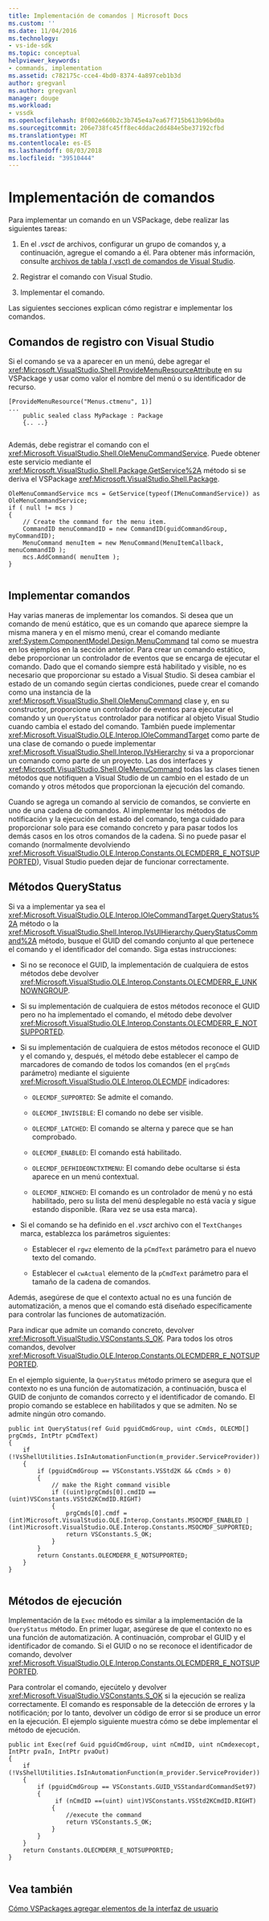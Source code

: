 ```yaml
---
title: Implementación de comandos | Microsoft Docs
ms.custom: ''
ms.date: 11/04/2016
ms.technology:
- vs-ide-sdk
ms.topic: conceptual
helpviewer_keywords:
- commands, implementation
ms.assetid: c782175c-cce4-4bd0-8374-4a897ceb1b3d
author: gregvanl
ms.author: gregvanl
manager: douge
ms.workload:
- vssdk
ms.openlocfilehash: 8f002e660b2c3b745e4a7ea67f715b613b96bd0a
ms.sourcegitcommit: 206e738fc45ff8ec4ddac2dd484e5be37192cfbd
ms.translationtype: MT
ms.contentlocale: es-ES
ms.lasthandoff: 08/03/2018
ms.locfileid: "39510444"
---
```

# <a name="command-implementation"></a>Implementación de comandos
Para implementar un comando en un VSPackage, debe realizar las siguientes tareas:  
  
1.  En el *.vsct* de archivos, configurar un grupo de comandos y, a continuación, agregue el comando a él. Para obtener más información, consulte [archivos de tabla (.vsct) de comandos de Visual Studio](../../extensibility/internals/visual-studio-command-table-dot-vsct-files.md).
  
2.  Registrar el comando con Visual Studio.  
  
3.  Implementar el comando.  
    
Las siguientes secciones explican cómo registrar e implementar los comandos.  
  
## <a name="register-commands-with-visual-studio"></a>Comandos de registro con Visual Studio  
 Si el comando se va a aparecer en un menú, debe agregar el <xref:Microsoft.VisualStudio.Shell.ProvideMenuResourceAttribute> en su VSPackage y usar como valor el nombre del menú o su identificador de recurso.  
  
```  
[ProvideMenuResource("Menus.ctmenu", 1)]  
...  
    public sealed class MyPackage : Package  
    {.. ..}  
  
```  
  
 Además, debe registrar el comando con el <xref:Microsoft.VisualStudio.Shell.OleMenuCommandService>. Puede obtener este servicio mediante el <xref:Microsoft.VisualStudio.Shell.Package.GetService%2A> método si se deriva el VSPackage <xref:Microsoft.VisualStudio.Shell.Package>.  
  
```  
OleMenuCommandService mcs = GetService(typeof(IMenuCommandService)) as OleMenuCommandService;  
if ( null != mcs )  
{  
    // Create the command for the menu item.  
    CommandID menuCommandID = new CommandID(guidCommandGroup, myCommandID);  
    MenuCommand menuItem = new MenuCommand(MenuItemCallback, menuCommandID );  
    mcs.AddCommand( menuItem );  
}  
  
```  
  
## <a name="implement-commands"></a>Implementar comandos  
 Hay varias maneras de implementar los comandos. Si desea que un comando de menú estático, que es un comando que aparece siempre la misma manera y en el mismo menú, crear el comando mediante <xref:System.ComponentModel.Design.MenuCommand> tal como se muestra en los ejemplos en la sección anterior. Para crear un comando estático, debe proporcionar un controlador de eventos que se encarga de ejecutar el comando. Dado que el comando siempre está habilitado y visible, no es necesario que proporcionar su estado a Visual Studio. Si desea cambiar el estado de un comando según ciertas condiciones, puede crear el comando como una instancia de la <xref:Microsoft.VisualStudio.Shell.OleMenuCommand> clase y, en su constructor, proporcione un controlador de eventos para ejecutar el comando y un `QueryStatus` controlador para notificar al objeto Visual Studio cuando cambia el estado del comando. También puede implementar <xref:Microsoft.VisualStudio.OLE.Interop.IOleCommandTarget> como parte de una clase de comando o puede implementar <xref:Microsoft.VisualStudio.Shell.Interop.IVsHierarchy> si va a proporcionar un comando como parte de un proyecto. Las dos interfaces y <xref:Microsoft.VisualStudio.Shell.OleMenuCommand> todas las clases tienen métodos que notifiquen a Visual Studio de un cambio en el estado de un comando y otros métodos que proporcionan la ejecución del comando.  
  
 Cuando se agrega un comando al servicio de comandos, se convierte en uno de una cadena de comandos. Al implementar los métodos de notificación y la ejecución del estado del comando, tenga cuidado para proporcionar solo para ese comando concreto y para pasar todos los demás casos en los otros comandos de la cadena. Si no puede pasar el comando (normalmente devolviendo <xref:Microsoft.VisualStudio.OLE.Interop.Constants.OLECMDERR_E_NOTSUPPORTED>), Visual Studio pueden dejar de funcionar correctamente.  
  
## <a name="querystatus-methods"></a>Métodos QueryStatus  
 Si va a implementar ya sea el <xref:Microsoft.VisualStudio.OLE.Interop.IOleCommandTarget.QueryStatus%2A> método o la <xref:Microsoft.VisualStudio.Shell.Interop.IVsUIHierarchy.QueryStatusCommand%2A> método, busque el GUID del comando conjunto al que pertenece el comando y el identificador del comando. Siga estas instrucciones:  
  
-   Si no se reconoce el GUID, la implementación de cualquiera de estos métodos debe devolver <xref:Microsoft.VisualStudio.OLE.Interop.Constants.OLECMDERR_E_UNKNOWNGROUP>.  
  
-   Si su implementación de cualquiera de estos métodos reconoce el GUID pero no ha implementado el comando, el método debe devolver <xref:Microsoft.VisualStudio.OLE.Interop.Constants.OLECMDERR_E_NOTSUPPORTED>.  
  
-   Si su implementación de cualquiera de estos métodos reconoce el GUID y el comando y, después, el método debe establecer el campo de marcadores de comando de todos los comandos (en el `prgCmds` parámetro) mediante el siguiente <xref:Microsoft.VisualStudio.OLE.Interop.OLECMDF> indicadores:  
  
    -   `OLECMDF_SUPPORTED`: Se admite el comando.  
  
    -   `OLECMDF_INVISIBLE`: El comando no debe ser visible.  
  
    -   `OLECMDF_LATCHED`: El comando se alterna y parece que se han comprobado.  
  
    -   `OLECMDF_ENABLED`: El comando está habilitado.  
  
    -   `OLECMDF_DEFHIDEONCTXTMENU`: El comando debe ocultarse si ésta aparece en un menú contextual.  
  
    -   `OLECMDF_NINCHED`: El comando es un controlador de menú y no está habilitado, pero su lista del menú desplegable no está vacía y sigue estando disponible. (Rara vez se usa esta marca).  
  
-   Si el comando se ha definido en el *.vsct* archivo con el `TextChanges` marca, establezca los parámetros siguientes:  
  
    -   Establecer el `rgwz` elemento de la `pCmdText` parámetro para el nuevo texto del comando.  
  
    -   Establecer el `cwActual` elemento de la `pCmdText` parámetro para el tamaño de la cadena de comandos.  
  

Además, asegúrese de que el contexto actual no es una función de automatización, a menos que el comando está diseñado específicamente para controlar las funciones de automatización.  
  
Para indicar que admite un comando concreto, devolver <xref:Microsoft.VisualStudio.VSConstants.S_OK>. Para todos los otros comandos, devolver <xref:Microsoft.VisualStudio.OLE.Interop.Constants.OLECMDERR_E_NOTSUPPORTED>.  
  
En el ejemplo siguiente, la `QueryStatus` método primero se asegura que el contexto no es una función de automatización, a continuación, busca el GUID de conjunto de comandos correcto y el identificador de comando. El propio comando se establece en habilitados y que se admiten. No se admite ningún otro comando.  
  
```  
public int QueryStatus(ref Guid pguidCmdGroup, uint cCmds, OLECMD[] prgCmds, IntPtr pCmdText)  
{  
    if (!VsShellUtilities.IsInAutomationFunction(m_provider.ServiceProvider))  
    {  
        if (pguidCmdGroup == VSConstants.VSStd2K && cCmds > 0)  
        {  
            // make the Right command visible   
            if ((uint)prgCmds[0].cmdID == (uint)VSConstants.VSStd2KCmdID.RIGHT)  
            {  
                prgCmds[0].cmdf = (int)Microsoft.VisualStudio.OLE.Interop.Constants.MSOCMDF_ENABLED | (int)Microsoft.VisualStudio.OLE.Interop.Constants.MSOCMDF_SUPPORTED;  
                return VSConstants.S_OK;  
            }  
        }  
        return Constants.OLECMDERR_E_NOTSUPPORTED;  
    }  
}  
  
```  
  
## <a name="execution-methods"></a>Métodos de ejecución  
 Implementación de la `Exec` método es similar a la implementación de la `QueryStatus` método. En primer lugar, asegúrese de que el contexto no es una función de automatización. A continuación, comprobar el GUID y el identificador de comando. Si el GUID o no se reconoce el identificador de comando, devolver <xref:Microsoft.VisualStudio.OLE.Interop.Constants.OLECMDERR_E_NOTSUPPORTED>.  
  
 Para controlar el comando, ejecútelo y devolver <xref:Microsoft.VisualStudio.VSConstants.S_OK> si la ejecución se realiza correctamente. El comando es responsable de la detección de errores y la notificación; por lo tanto, devolver un código de error si se produce un error en la ejecución. El ejemplo siguiente muestra cómo se debe implementar el método de ejecución.  
  
```  
public int Exec(ref Guid pguidCmdGroup, uint nCmdID, uint nCmdexecopt, IntPtr pvaIn, IntPtr pvaOut)  
{  
    if (!VsShellUtilities.IsInAutomationFunction(m_provider.ServiceProvider))  
    {  
        if (pguidCmdGroup == VSConstants.GUID_VSStandardCommandSet97)  
        {  
             if (nCmdID ==(uint) uint)VSConstants.VSStd2KCmdID.RIGHT)  
            {  
                //execute the command  
                return VSConstants.S_OK;  
            }  
        }  
    }  
    return Constants.OLECMDERR_E_NOTSUPPORTED;  
}  
  
```  
  
## <a name="see-also"></a>Vea también  
 [Cómo VSPackages agregar elementos de la interfaz de usuario](../../extensibility/internals/how-vspackages-add-user-interface-elements.md)